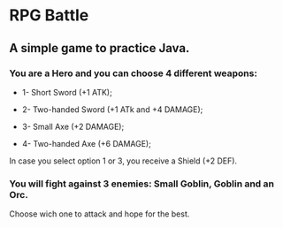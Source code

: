 # RPG Battle

## A simple game to practice Java.

### You are a Hero and you can choose 4 different weapons:
* 1- Short Sword (+1 ATK);

* 2- Two-handed Sword (+1 ATk and +4 DAMAGE);

* 3- Small Axe (+2 DAMAGE);

* 4- Two-handed Axe (+6 DAMAGE);


In case you select option 1 or 3, you receive a Shield (+2 DEF).


### You will fight against 3 enemies: Small Goblin, Goblin and an Orc.
Choose wich one to attack and hope for the best.

